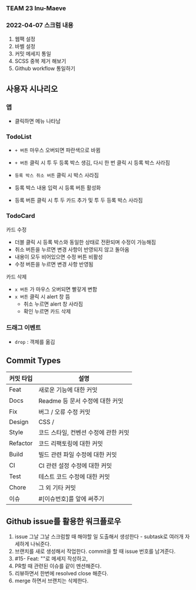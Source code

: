 ### TEAM 23 Inu-Maeve

### 2022-04-07 스크럼 내용

1. 웹팩 설정
2. 바벨 설정
3. 커밋 메세지 통일
4. SCSS 중복 제거 해보기
5. Github workflow 통일하기

## 사용자 시나리오

### 앱

- 클릭하면 메뉴 나타남

### TodoList

- `+ 버튼` 마우스 오버되면 파란색으로 바뀜
- `+ 버튼` 클릭 시 투 두 등록 박스 생김, 다시 한 번 클릭 시 등록 박스 사라짐

- `등록 박스 취소 버튼` 클릭 시 박스 사라짐
- 등록 박스 내용 입력 시 등록 버튼 활성화
- 등록 버튼 클릭 시 투 두 카드 추가 및 투 두 등록 박스 사라짐

### TodoCard

카드 수정

- 더블 클릭 시 등록 박스와 동일한 상태로 전환되며 수정이 가능해짐
- 취소 버튼을 누르면 변경 사항이 반영되지 않고 돌아옴
- 내용이 모두 비어있으면 수정 버튼 비활성
- 수정 버튼을 누르면 변경 사항 반영됨

카드 삭제

- `x 버튼` 가 마우스 오버되면 빨갛게 변함
- `x 버튼` 클릭 시 alert 창 뜸
  - 취소 누르면 alert 창 사라짐
  - 확인 누르면 카드 삭제

### 드래그 이벤트

- `drop` : 객체를 옮김

## Commit Types

| 커밋 타입 | 설명                                 |
| --------- | ------------------------------------ |
| Feat      | 새로운 기능에 대한 커밋              |
| Docs      | Readme 등 문서 수정에 대한 커밋      |
| Fix       | 버그 / 오류 수정 커밋                |
| Design    | CSS /                                |
| Style     | 코드 스타일, 컨벤션 수정에 관한 커밋 |
| Refactor  | 코드 리팩토링에 대한 커밋            |
| Build     | 빌드 관련 파일 수정에 대한 커밋      |
| CI        | CI 관련 설정 수정에 대한 커밋        |
| Test      | 테스트 코드 수정에 대한 커밋         |
| Chore     | 그 외 기타 커밋                      |
| 이슈      | #[이슈번호]를 앞에 써주기            |

## Github issue를 활용한 워크플로우

1. issue 그날 그날 스크럼할 때 해야할 일 도출해서 생성한다 - subtask로 여러개 자세하게 나눠준다.
2. 브랜치를 새로 생성해서 작업한다. commit을 할 때 issue 번호를 남겨준다.
3. #15- Feat: ""로 메세지 작성하고,
4. PR할 때 관련된 이슈를 같이 멘션해준다.
5. 리뷰하면서 한번에 resolved close 해준다.
6. merge 하면서 브랜치는 삭제한다.
